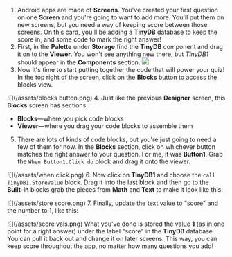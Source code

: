 1. Android apps are made of **Screens**. You've created your first question on one **Screen** and you're going to want to add more. You'll put them on new screens, but you need a way of keeping score between those screens. On this card, you'll be adding a **TinyDB** database to keep the score in, and some code to mark the right answer!
2. First, in the **Palette** under **Storage** find the **TinyDB** component and drag it on to the **Viewer**. You won't see anything new there, but *TinyDB1* should appear in the **Components** section. ![](/assets/tinydb.png)
3. Now it's time to start putting together the code that will power your quiz! In the top right of the screen, click on the **Blocks** button to access the blocks view.

  ![](/assets/blocks button.png)
4. Just like the previous **Designer** screen, this **Blocks** screen has sections:  
  * **Blocks**—where you pick code blocks
  * **Viewer**—where you drag your code blocks to assemble them
5. There are lots of kinds of code blocks, but you're just going to need a few of them for now. In the **Blocks** section, click on whichever button matches the right answer to your question. For me, it was **Button1**. Grab the `When Button1.Click do` block and drag it onto the viewer.

  ![](/assets/when click.png)
6. Now click on **TinyDB1** and choose the `call TinyDB1.StoreValue` block. Drag it into the last block and then go to the **Built-in** blocks grab the pieces from **Math** and **Text** to make it look like this:
  
  ![](/assets/store score.png)
7. Finally, update the text value to "score" and the number to 1, like this:
  
  ![](/assets/score vals.png)
  What you've done is stored the value **1** (as in one point for a right answer) under the label "score" in the **TinyDB** database. You can pull it back out and change it on later screens. This way, you can keep score throughout the app, no matter how many questions you add!